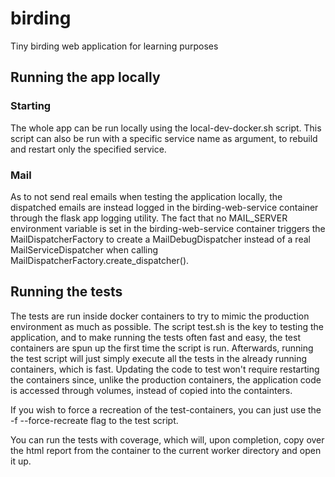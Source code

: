 # birding
Tiny birding web application for learning purposes

## Running the app locally
### Starting
The whole app can be run locally using the local-dev-docker.sh script. This
script can also be run with a specific service name as argument, to rebuild and
restart only the specified service.
### Mail
As to not send real emails when testing the application locally, the dispatched
emails are instead logged in the birding-web-service container through the flask
app logging utility. The fact that no MAIL\_SERVER environment variable is set
in the birding-web-service container triggers the MailDispatcherFactory to
create a MailDebugDispatcher instead of a real MailServiceDispatcher when
calling MailDispatcherFactory.create\_dispatcher().

## Running the tests

The tests are run inside docker containers to try to mimic the production
environment as much as possible. The script test.sh is the key to testing the
application, and to make running the tests often fast and easy, the test
containers are spun up the first time the script is run. Afterwards, running
the test script will just simply execute all the tests in the already running
containers, which is fast. Updating the code to test won't require restarting
the containers since, unlike the production containers, the application code
is accessed through volumes, instead of copied into the containters.

If you wish to force a recreation of the test-containers, you can just use the
-f --force-recreate flag to the test script.

You can run the tests with coverage, which will, upon completion, copy over the
html report from the container to the current worker directory and open it up.
